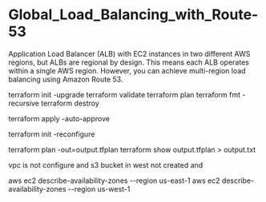 # Global_Load_Balancing_with_Route-53
Application Load Balancer (ALB) with EC2 instances in two different AWS regions, but ALBs are regional by design. This means each ALB operates within a single AWS region. However, you can achieve multi-region load balancing using Amazon Route 53.



terraform init -upgrade
terraform validate
terraform plan
terraform fmt -recursive
terraform destroy

terraform apply -auto-approve


terraform init -reconfigure

terraform plan -out=output.tfplan
terraform show output.tfplan > output.txt

vpc is not configure and s3 bucket in west not created and 


aws ec2 describe-availability-zones --region us-east-1
aws ec2 describe-availability-zones --region us-west-1